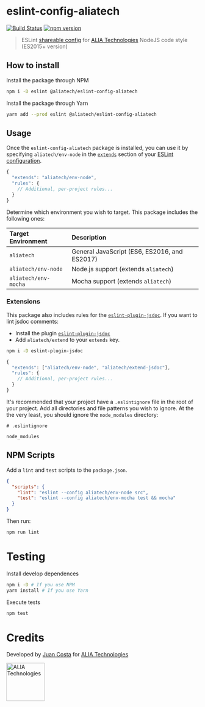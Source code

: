 # eslint-config-aliatech

[![Build Status](https://travis-ci.org/aliatech/eslint-config-aliatech.svg?branch=master)](https://travis-ci.org/aliatech/eslint-config-aliatech)
[![npm version](https://img.shields.io/npm/v/@aliatech/eslint-config-aliatech.svg?color=blue)](https://www.npmjs.com/package/@aliatech/eslint-config-aliatech)

> ESLint [shareable config](http://eslint.org/docs/developer-guide/shareable-configs.html) for
[ALIA Technologies](http://alialabs.com "Go to ALIA Technologies' website") NodeJS code style (ES2015+ version)

## How to install

Install the package through NPM

```bash
npm i -D eslint @aliatech/eslint-config-aliatech
```

Install the package through Yarn

```bash
yarn add --prod eslint @aliatech/eslint-config-aliatech
```

## Usage

Once the `eslint-config-aliatech` package is installed, you can use it by specifying `aliatech/env-node`
in the [`extends`](http://eslint.org/docs/user-guide/configuring#extending-configuration-files) section
of your [ESLint configuration](http://eslint.org/docs/user-guide/configuring).

```js
{
  "extends": "aliatech/env-node",
  "rules": {
    // Additional, per-project rules...
  }
}
```

Determine which environment you wish to target. This package includes the following ones:

| Target Environment   | Description                                   |
| :------------------- | :-------------------------------------------- |
| `aliatech`           | General JavaScript (ES6, ES2016, and ES2017)  |
| `aliatech/env-node`  | Node.js support (extends `aliatech`)          |
| `aliatech/env-mocha` | Mocha support (extends `aliatech`)            |

### Extensions

This package also includes rules for the [`eslint-plugin-jsdoc`](https://github.com/gajus/eslint-plugin-jsdoc).
If you want to lint jsdoc comments:

* Install the plugin [`eslint-plugin-jsdoc`](https://github.com/gajus/eslint-plugin-jsdoc)
* Add `aliatech/extend` to your `extends` key.

```bash
npm i -D eslint-plugin-jsdoc
```

```js
{
  "extends": ["aliatech/env-node", "aliatech/extend-jsdoc"],
  "rules": {
    // Additional, per-project rules...
  }
}
```

It's recommended that your project have a `.eslintignore` file in the root of your project. Add all
directories and file patterns you wish to ignore. At the the very least, you should ignore the
`node_modules` directory:

```
# .eslintignore

node_modules
```

## NPM Scripts

Add a `lint` and `test` scripts to the `package.json`.   

```json
{
  "scripts": {
    "lint": "eslint --config aliatech/env-node src",
    "test": "eslint --config aliatech/env-mocha test && mocha"
  }
}
```

Then run:

```bash
npm run lint
```

# Testing

Install develop dependences

```bash
npm i -D # If you use NPM
yarn install # If you use Yarn
```

Execute tests

```bash
npm test
```

# Credits

Developed by
[Juan Costa](https://github.com/Akeri "Github's profile")
for [ALIA Technologies](https://github.com/aliatech "Github's profile")


[<img src="http://alialabs.com/images/logos/logo-full-big.png" alt="ALIA Technologies" height=100/>](http://alialabs.com "Go to ALIA Technologies' website")

